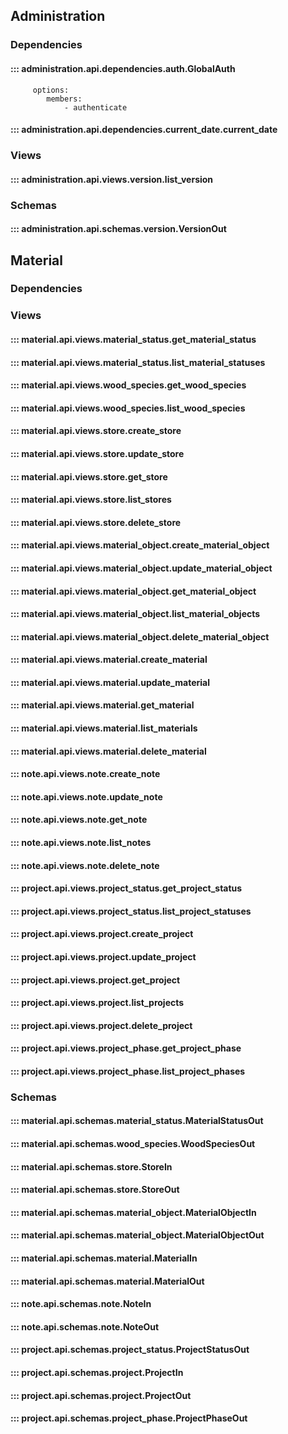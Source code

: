 ## Administration
### Dependencies
#### ::: administration.api.dependencies.auth.GlobalAuth
         options:
            members:
                - authenticate
#### ::: administration.api.dependencies.current_date.current_date

### Views
#### ::: administration.api.views.version.list_version
### Schemas
#### ::: administration.api.schemas.version.VersionOut

## Material
### Dependencies
### Views
#### ::: material.api.views.material_status.get_material_status
#### ::: material.api.views.material_status.list_material_statuses
#### ::: material.api.views.wood_species.get_wood_species
#### ::: material.api.views.wood_species.list_wood_species
#### ::: material.api.views.store.create_store
#### ::: material.api.views.store.update_store
#### ::: material.api.views.store.get_store
#### ::: material.api.views.store.list_stores
#### ::: material.api.views.store.delete_store
#### ::: material.api.views.material_object.create_material_object
#### ::: material.api.views.material_object.update_material_object
#### ::: material.api.views.material_object.get_material_object
#### ::: material.api.views.material_object.list_material_objects
#### ::: material.api.views.material_object.delete_material_object
#### ::: material.api.views.material.create_material
#### ::: material.api.views.material.update_material
#### ::: material.api.views.material.get_material
#### ::: material.api.views.material.list_materials
#### ::: material.api.views.material.delete_material
#### ::: note.api.views.note.create_note
#### ::: note.api.views.note.update_note
#### ::: note.api.views.note.get_note
#### ::: note.api.views.note.list_notes
#### ::: note.api.views.note.delete_note
#### ::: project.api.views.project_status.get_project_status
#### ::: project.api.views.project_status.list_project_statuses
#### ::: project.api.views.project.create_project
#### ::: project.api.views.project.update_project
#### ::: project.api.views.project.get_project
#### ::: project.api.views.project.list_projects
#### ::: project.api.views.project.delete_project
#### ::: project.api.views.project_phase.get_project_phase
#### ::: project.api.views.project_phase.list_project_phases
### Schemas
#### ::: material.api.schemas.material_status.MaterialStatusOut
#### ::: material.api.schemas.wood_species.WoodSpeciesOut
#### ::: material.api.schemas.store.StoreIn
#### ::: material.api.schemas.store.StoreOut
#### ::: material.api.schemas.material_object.MaterialObjectIn
#### ::: material.api.schemas.material_object.MaterialObjectOut
#### ::: material.api.schemas.material.MaterialIn
#### ::: material.api.schemas.material.MaterialOut
#### ::: note.api.schemas.note.NoteIn
#### ::: note.api.schemas.note.NoteOut
#### ::: project.api.schemas.project_status.ProjectStatusOut
#### ::: project.api.schemas.project.ProjectIn
#### ::: project.api.schemas.project.ProjectOut
#### ::: project.api.schemas.project_phase.ProjectPhaseOut
